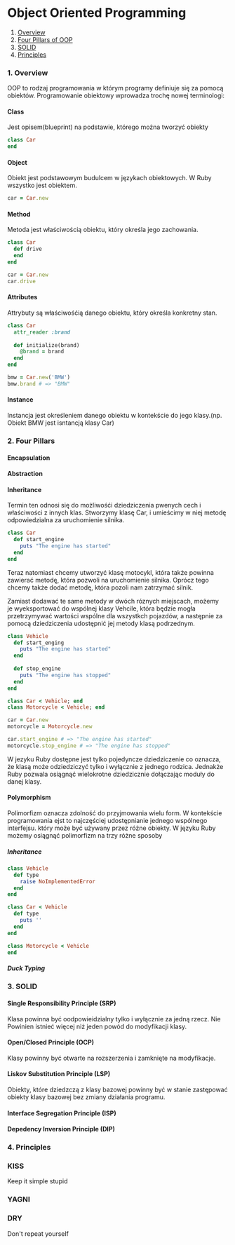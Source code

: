# Object Oriented Programming

1. [Overview](#overview)
2. [Four Pillars of OOP](#fourPillars)
3. [SOLID](#solid)
4. [Principles](#principles)

### <a name="overview">1. Overview</a>

OOP to rodzaj programowania w którym programy definiuje się za pomocą obiektów. Programowanie obiektowy wprowadza trochę nowej terminologi:


#### Class
Jest opisem(blueprint) na podstawie, którego można tworzyć obiekty

``` Ruby
class Car
end
```

#### Object
Obiekt jest podstawowym budulcem w językach obiektowych. W Ruby wszystko jest obiektem.

``` Ruby
car = Car.new
```

#### Method
Metoda jest właściwością obiektu, który określa jego zachowania.

``` Ruby
class Car
  def drive
  end
end

car = Car.new
car.drive
```

#### Attributes
Attrybuty są właściwośćią danego obiektu, który określa konkretny stan.

``` Ruby
class Car
  attr_reader :brand
  
  def initialize(brand)
    @brand = brand
  end
end

bmw = Car.new('BMW')
bmw.brand # => "BMW"
```

#### Instance
Instancja jest określeniem danego obiektu w kontekście do jego klasy.(np. Obiekt BMW jest isntancją klasy Car)

### <a name="fourPillars">2. Four Pillars</a>

#### Encapsulation
#### Abstraction
#### Inheritance
Termin ten odnosi się do możliwośći dziedziczenia pwenych cech i właściwości z innych klas. Stworzymy klasę Car, i umieścimy w niej metodę odpowiedzialna za uruchomienie silnika.

``` Ruby
class Car
  def start_engine
    puts "The engine has started"
  end
end
```

Teraz natomiast chcemy utworzyć klasę motocykl, która także powinna zawierać metodę, która pozwoli na uruchomienie silnika. Oprócz tego chcemy także dodać metodę, która pozoli nam zatrzymać silnik.

Zamiast dodawać te same metody w dwóch róznych miejscach, możemy je wyeksportować do wspólnej klasy Vehcile, która będzie mogła przetrzymywać wartości wspólne dla wszystkch pojazdów, a następnie za pomocą dziedziczenia udostępnić jej metody klasą podrzednym.

``` Ruby
class Vehicle
  def start_enging
    puts "The engine has started"
  end
  
  def stop_engine
    puts "The engine has stopped"
  end
end

class Car < Vehicle; end
class Motorcycle < Vehicle; end

car = Car.new
motorcycle = Motorcycle.new

car.start_engine # => "The engine has started"
motorcycle.stop_engine # => "The engine has stopped"
```
W jezyku Ruby dostępne jest tylko pojedyncze dziedziczenie co oznacza, że klasą może odziedziczyć tylko i wyłącznie z jednego rodzica. Jednakże Ruby pozwala osiągnąć wielokrotne dziedzicznie dołączając moduły do danej klasy.

#### Polymorphism

Polimorfizm oznacza zdolność do przyjmowania wielu form. W kontekście programowania ejst to najczęściej udostępnianie jednego wspólnego interfejsu. który może być używany przez różne obiekty. W języku Ruby możemy osiągnąć polimorfizm na trzy różne sposoby

##### Inheritance

``` Ruby
class Vehicle
  def type
    raise NoImplementedError
  end
end

class Car < Vehicle
  def type
    puts ''
  end
end

class Motorcycle < Vehicle
end
```

##### Duck Typing

### <a name="solid">3. SOLID</a>

#### Single Responsibility Principle (SRP)
Klasa powinna być oodpowieidzialny tylko i wyłącznie za jedną rzecz. Nie Powinien istnieć więcej niż jeden powód do modyfikacji klasy.

#### Open/Closed Principle (OCP)
Klasy powinny być otwarte na rozszerzenia i zamknięte na modyfikacje.

#### Liskov Substitution Principle (LSP)
Obiekty, które dziedzczą z klasy bazowej powinny być w stanie zastępować obiekty klasy bazowej bez zmiany działania programu.

#### Interface Segregation Principle (ISP)

#### Depedency Inversion Principle (DIP)

### <a name="principles">4. Principles</a>

### KISS
Keep it simple stupid
### YAGNI
### DRY
Don't repeat yourself
